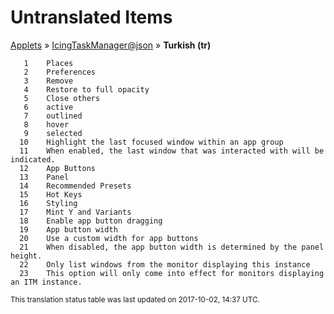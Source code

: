 # Untranslated Items
[Applets](../../../README.md) &#187; [IcingTaskManager@json](../README.md) &#187; **Turkish (tr)**

       1	Places
       2	Preferences
       3	Remove
       4	Restore to full opacity
       5	Close others
       6	active
       7	outlined
       8	hover
       9	selected
      10	Highlight the last focused window within an app group
      11	When enabled, the last window that was interacted with will be indicated.
      12	App Buttons
      13	Panel
      14	Recommended Presets
      15	Hot Keys
      16	Styling
      17	Mint Y and Variants
      18	Enable app button dragging
      19	App button width
      20	Use a custom width for app buttons
      21	When disabled, the app button width is determined by the panel height.
      22	Only list windows from the monitor displaying this instance
      23	This option will only come into effect for monitors displaying an ITM instance.

<sup>This translation status table was last updated on 2017-10-02, 14:37 UTC.</sup>
